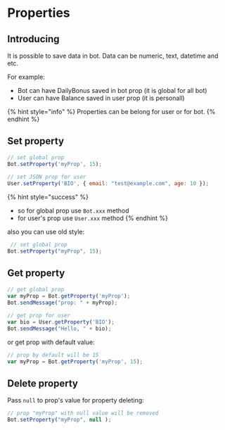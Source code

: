 # Properties

## Introducing

It is possible to save data in bot. Data can be numeric, text, datetime and etc.

For example:

* Bot can have DailyBonus saved in bot prop (it is global for all bot)
* User can have Balance saved in user prop (it is personall)

{% hint style="info" %}
Properties can be belong for user or for bot.
{% endhint %}

## Set property

```javascript
// set global prop
Bot.setProperty('myProp', 15);
 
// set JSON prop for user
User.setProperty('BIO', { email: "test@example.com", age: 10 });
```

{% hint style="success" %}
* so for global prop use `Bot.xxx` method
* for user's prop use `User.xxx` method
{% endhint %}

also you can use old style:

```javascript
 // set global prop
Bot.setProperty("myProp", 15);
```

## Get property

```javascript
// get global prop
var myProp = Bot.getProperty('myProp');
Bot.sendMessage("prop: " + myProp);
 
// get prop for user
var bio = User.getProperty('BIO');
Bot.sendMessage("Hello, " + bio);
```

or get prop with default value:

```javascript
// prop by default will be 15
var myProp = Bot.getProperty('myProp', 15);
```


## Delete property

Pass `null` to prop's value for property deleting:

```javascript
// prop "myProp" with null value will be removed
Bot.setProperty("myProp", null );
```



